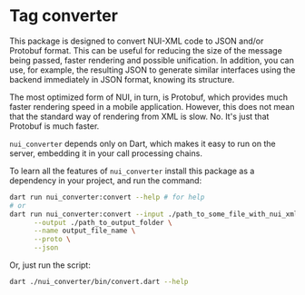 # Tag converter

This package is designed to convert NUI-XML code to JSON and/or Protobuf format. This can be useful for reducing the size of the message being passed, faster rendering and possible unification. In addition, you can use, for example, the resulting JSON to generate similar interfaces using the backend immediately in JSON format, knowing its structure.

The most optimized form of NUI, in turn, is Protobuf, which provides much faster rendering speed in a mobile application. However, this does not mean that the standard way of rendering from XML is slow. No. It's just that Protobuf is much faster.

`nui_converter` depends only on Dart, which makes it easy to run on the server, embedding it in your call processing chains.

To learn all the features of `nui_converter` install this package as a dependency in your project, and run the command:

```bash
dart run nui_converter:convert --help # for help
# or
dart run nui_converter:convert --input ./path_to_some_file_with_nui_xml.html \
      --output ./path_to_output_folder \
      --name output_file_name \
      --proto \
      --json
```

Or, just run the script:

```bash
dart ./nui_converter/bin/convert.dart --help
```
